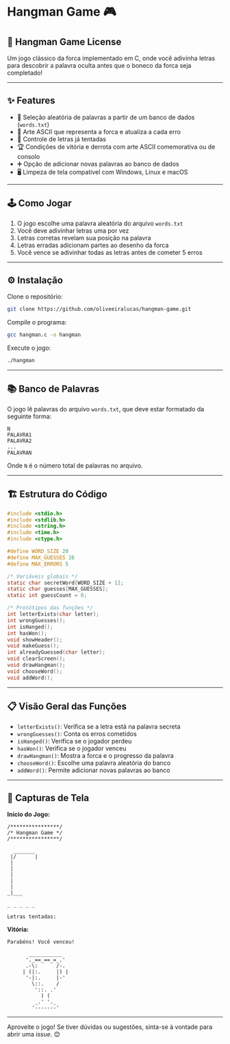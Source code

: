 
# Hangman Game 🎮

## 📝 Hangman Game License

Um jogo clássico da forca implementado em C, onde você adivinha letras para descobrir a palavra oculta antes que o boneco da forca seja completado!

---

## ✨ Features

- 🎲 Seleção aleatória de palavras a partir de um banco de dados (`words.txt`)
- 🎨 Arte ASCII que representa a forca e atualiza a cada erro
- 📝 Controle de letras já tentadas
- 🏆 Condições de vitória e derrota com arte ASCII comemorativa ou de consolo
- ➕ Opção de adicionar novas palavras ao banco de dados
- 🖥️ Limpeza de tela compatível com Windows, Linux e macOS

---

## 🕹️ Como Jogar

1. O jogo escolhe uma palavra aleatória do arquivo `words.txt`
2. Você deve adivinhar letras uma por vez
3. Letras corretas revelam sua posição na palavra
4. Letras erradas adicionam partes ao desenho da forca
5. Você vence se adivinhar todas as letras antes de cometer 5 erros

---

## ⚙️ Instalação

Clone o repositório:

```bash
git clone https://github.com/oliveeiralucas/hangman-game.git
```

Compile o programa:

```bash
gcc hangman.c -o hangman
```

Execute o jogo:

```bash
./hangman
```

---

## 📚 Banco de Palavras

O jogo lê palavras do arquivo `words.txt`, que deve estar formatado da seguinte forma:

```
N
PALAVRA1
PALAVRA2
...
PALAVRAN
```

Onde `N` é o número total de palavras no arquivo.

---

## 🏗️ Estrutura do Código

```c
#include <stdio.h>
#include <stdlib.h>
#include <string.h>
#include <time.h>
#include <ctype.h>

#define WORD_SIZE 20
#define MAX_GUESSES 26
#define MAX_ERRORS 5

/* Variáveis globais */
static char secretWord[WORD_SIZE + 1];
static char guesses[MAX_GUESSES];
static int guessCount = 0;

/* Protótipos das funções */
int letterExists(char letter);
int wrongGuesses();
int isHanged();
int hasWon();
void showHeader();
void makeGuess();
int alreadyGuessed(char letter);
void clearScreen();
void drawHangman();
void chooseWord();
void addWord();
```

---

## 📋 Visão Geral das Funções

- `letterExists()`: Verifica se a letra está na palavra secreta
- `wrongGuesses()`: Conta os erros cometidos
- `isHanged()`: Verifica se o jogador perdeu
- `hasWon()`: Verifica se o jogador venceu
- `drawHangman()`: Mostra a forca e o progresso da palavra
- `chooseWord()`: Escolhe uma palavra aleatória do banco
- `addWord()`: Permite adicionar novas palavras ao banco

---

## 📸 Capturas de Tela

**Início do Jogo:**

```
/****************/
/* Hangman Game */
/****************/

  _______
 |/      |
 |
 |
 |
 |
 |
_|___

_ _ _ _ _

Letras tentadas:
```

**Vitória:**

```
Parabéns! Você venceu!

       ___________
      '._==_==_=_.'  
      .-\:      /-.
     | (|:.     |) |
      '-|:.     |-'
        \::.    /
         '::. .'
           ) (
         _.' '._
        '-------'
```

---

Aproveite o jogo! Se tiver dúvidas ou sugestões, sinta-se à vontade para abrir uma *issue*. 😊
